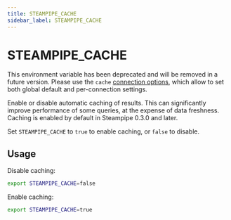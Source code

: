 ```yaml
---
title: STEAMPIPE_CACHE
sidebar_label: STEAMPIPE_CACHE
---
```


# STEAMPIPE_CACHE
This environment variable has been deprecated and will be removed in a future version.  Please use the `cache` [connection options](reference/config-files/connection), which allow to set both global default and per-connection settings.

Enable or disable automatic caching of results.  This can significantly improve performance of some queries, at the expense of data freshness.  Caching is enabled by default in Steampipe 0.3.0 and later. 

Set `STEAMPIPE_CACHE` to `true` to enable caching, or `false` to disable.

## Usage 
Disable caching:
```bash
export STEAMPIPE_CACHE=false 
```

Enable caching:
```bash
export STEAMPIPE_CACHE=true 
```
